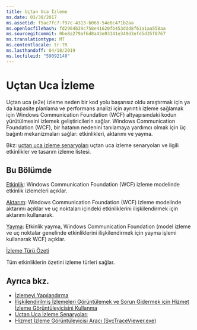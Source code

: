 ```yaml
---
title: Uçtan Uca İzleme
ms.date: 03/30/2017
ms.assetid: f5ac7fc7-f97c-4313-b068-54e0c471b2aa
ms.openlocfilehash: fd2964b39c758e41620fb453ddd8f61a1aa550aa
ms.sourcegitcommit: 0be8a279af6d8a43e03141e349d3efd5d35f8767
ms.translationtype: MT
ms.contentlocale: tr-TR
ms.lasthandoff: 04/18/2019
ms.locfileid: "59092148"
---
```

# <a name="end-to-end-tracing"></a>Uçtan Uca İzleme
Uçtan uca (e2e) izleme neden bir kod yolu başarısız oldu araştırmak için ya da kapasite planlama ve performans analizi için ayrıntılı izleme sağlamak için Windows Communication Foundation (WCF) altyapısındaki kodun yürütülmesini izlemek geliştiricilerin sağlar. Windows Communication Foundation (WCF), bir hatanın nedenini tanılamaya yardımcı olmak için üç bağıntı mekanizmaları sağlar: etkinlikleri, aktarımı ve yayma.  
  
 Bkz: [uçtan uca izleme senaryoları](../../../../../docs/framework/wcf/diagnostics/tracing/end-to-end-tracing-scenarios.md) uçtan uca izleme senaryoları ve ilgili etkinlikler ve tasarım izleme listesi.  
  
## <a name="in-this-section"></a>Bu Bölümde  
 [Etkinlik](../../../../../docs/framework/wcf/diagnostics/tracing/activity.md):  Windows Communication Foundation (WCF) izleme modelinde etkinlik izlemeleri açıklar.  
  
 [Aktarım](../../../../../docs/framework/wcf/diagnostics/tracing/transfer.md):  Windows Communication Foundation (WCF) izleme modelinde aktarımı açıklar ve uç noktaları içindeki etkinliklerini ilişkilendirmek için aktarımı kullanarak.  
  
 [Yayma](../../../../../docs/framework/wcf/diagnostics/tracing/propagation.md):  Etkinlik yayma, Windows Communication Foundation (model izleme ve uç noktalar genelinde etkinliklerini ilişkilendirmek için yayma işlemi kullanarak WCF) açıklar.  
  
 [İzleme Türü Özeti](../../../../../docs/framework/wcf/diagnostics/tracing/trace-type-summary.md)  
  
 Tüm etkinliklerin özetini izleme türleri sağlar.  
  
## <a name="see-also"></a>Ayrıca bkz.

- [İzlemeyi Yapılandırma](../../../../../docs/framework/wcf/diagnostics/tracing/configuring-tracing.md)
- [İlişkilendirilmiş İzlemeleri Görüntülemek ve Sorun Gidermek için Hizmet İzleme Görüntüleyicisini Kullanma](../../../../../docs/framework/wcf/diagnostics/tracing/using-service-trace-viewer-for-viewing-correlated-traces-and-troubleshooting.md)
- [Uçtan Uca İzleme Senaryoları](../../../../../docs/framework/wcf/diagnostics/tracing/end-to-end-tracing-scenarios.md)
- [Hizmet İzleme Görüntüleyicisi Aracı (SvcTraceViewer.exe)](../../../../../docs/framework/wcf/service-trace-viewer-tool-svctraceviewer-exe.md)
